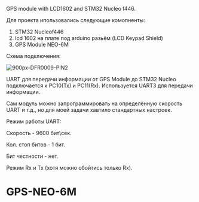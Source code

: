 GPS module with LCD1602 and STM32 Nucleo f446.

Для проекта ипользовались следующие комопненты: 
1) STM32 Nucleof446
2) lcd 1602 на плате под arduino разьём (LCD Keypad Shield)
3) GPS Module NEO-6M

Схема подключения: 

![900px-DFR0009-PIN2](https://github.com/wasddsaw72/GPS-NEO-6M/assets/165021825/c2b818a2-768c-4b30-a737-484e0577de8f)

UART для передачи информации от GPS Module до STM32 Nucleo подключается к PC10(Tx) и PC11(Rx). 
Используется UART3 для передачи информации. 

Сам модуль можно запрограммировать на определённую скорость UART и т.д., но для моей задачи хавтило стандартных настроек.

Режим работы UART: 

Скорость - 9600 бит\сек.

Кол. стоп битов - 1 бит. 

Бит честности - нет. 

Режим Rx и Tx (хотя можно обойтись только Rx).

# GPS-NEO-6M
